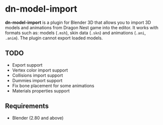 # dn-model-import

**dn-model-import** is a plugin for Blender 3D that allows you to import 3D models
and animations from Dragon Nest game into the editor.
It works with formats such as: models (`.msh`), skin data (`.skn`) and animations (`.ani`, `.anim`).
The plugin cannot export loaded models.

## TODO
* Export support
* Vertex color import support
* Collisions import support
* Dummies import support
* Fix bone placement for some animations
* Materials properties support

## Requirements

* Blender (2.80 and above)
